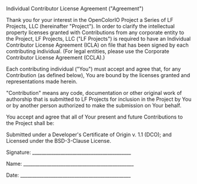 Individual Contributor License Agreement ("Agreement")

Thank you for your interest in the OpenColorIO Project a Series of LF
Projects, LLC (hereinafter "Project"). In order to clarify the
intellectual property licenses granted with Contributions from any
corporate entity to the Project, LF Projects, LLC ("LF Projects") is
required to have an Individual Contributor License Agreement (ICLA) on
file that has been signed by each contributing individual. (For legal
entities, please use the Corporate Contributor License Agreement
(CCLA).)

Each contributing individual ("You") must accept and agree that, for
any Contribution (as defined below), You are bound by the licenses
granted and representations made herein.

"Contribution" means any code, documentation or other original work of
authorship that is submitted to LF Projects for inclusion in the
Project by You or by another person authorized to make the submission
on Your behalf.

You accept and agree that all of Your present and future Contributions
to the Project shall be:

Submitted under a Developer's Certificate of Origin v. 1.1 (DCO); and
Licensed under the BSD-3-Clause License.



Signature: __________________________________________


Name: _______________________________________________


Date: _______________________________________________
